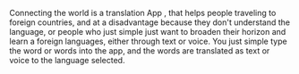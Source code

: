 Connecting the world is a translation App , that helps  people traveling to foreign countries, 
and at a disadvantage because they don't understand the language, 
or people who just simple just want to broaden their horizon and learn a foreign languages,  either through text or voice.
You just simple type the word or words into the app, and the words are translated as text or voice to the language selected. 
